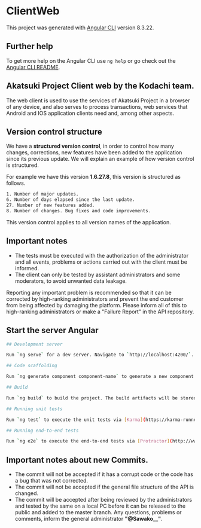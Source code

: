 # ClientWeb

This project was generated with [Angular CLI](https://github.com/angular/angular-cli) version 8.3.22.

## Further help

To get more help on the Angular CLI use `ng help` or go check out the [Angular CLI README](https://github.com/angular/angular-cli/blob/master/README.md).

## Akatsuki Project Client web by the Kodachi team.

The web client is used to use the services of Akatsuki Project in a browser of any device, and also serves to process transactions, web services that Android and IOS application clients need and, among other aspects.

## Version control structure

We have a **structured version control**, in order to control how many changes, corrections, new features have been added to the application since its previous update. We will explain an example of how version control is structured.

For example we have this version **1.6.27.8**, this version is structured as follows.

```bash
1. Number of major updates.
6. Number of days elapsed since the last update.
27. Number of new features added.
8. Number of changes. Bug fixes and code improvements.
```

This version control applies to all version names of the application.

## Important notes

- The tests must be executed with the authorization of the administrator and all events, problems or actions carried out with the client must be informed.
- The client can only be tested by assistant administrators and some moderators, to avoid unwanted data leakage.

Reporting any important problem is recommended so that it can be corrected by high-ranking administrators and prevent the end customer from being affected by damaging the platform. Please inform all of this to high-ranking administrators or make a "Failure Report" in the API repository.

## Start the server Angular

```bash
## Development server

Run `ng serve` for a dev server. Navigate to `http://localhost:4200/`. The app will automatically reload if you change any of the source files.

## Code scaffolding

Run `ng generate component component-name` to generate a new component. You can also use `ng generate directive|pipe|service|class|guard|interface|enum|module`.

## Build

Run `ng build` to build the project. The build artifacts will be stored in the `dist/` directory. Use the `--prod` flag for a production build.

## Running unit tests

Run `ng test` to execute the unit tests via [Karma](https://karma-runner.github.io).

## Running end-to-end tests

Run `ng e2e` to execute the end-to-end tests via [Protractor](http://www.protractortest.org/).code.'
```

## Important notes about new Commits.

- The commit will not be accepted if it has a corrupt code or the code has a bug that was not corrected.
- The commit will not be accepted if the general file structure of the API is changed.
- The commit will be accepted after being reviewed by the administrators and tested by the same on a local PC before it can be released to the public and added to the master branch.
  Any questions, problems or comments, inform the general administrator **"@Sawako\_\_"**.
